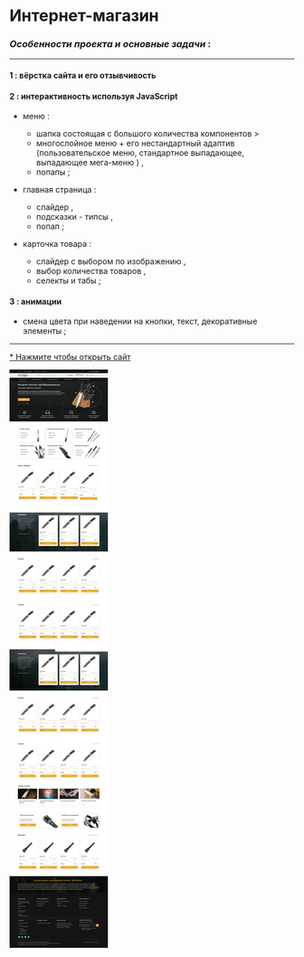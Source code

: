 # Интернет-магазин

### _Особенности проекта и основные задачи_ : 
***

#### 1 : вёрстка сайта и его отзывчивость
#### 2 : интерактивность используя JavaScript
* меню :
  * шапка состоящая с большого количества компонентов > 
  * многослойное меню + его нестандартный адаптив (пользовательское меню, стандартное выпадающее, выпадающее мега-меню ) ,
  * попапы ;
  
* главная страница :
  * слайдер ,
  * подсказки - типсы , 
  * попап ;
  
* карточка товара :
  * слайдер с выбором по изображению ,
  * выбор количества товаров ,
  * селекты и табы ;
  
#### 3 : анимации
* смена цвета при наведении на кнопки, текст, декоративные элементы ;

***

[* Нажмите чтобы открыть сайт](https://arinawebsite.github.io/zetmax/)

![Изображение](/img/zets.webp)
